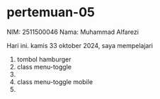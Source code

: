 # pertemuan-05

NIM: 2511500046
Nama: Muhammad Alfarezi

 Hari ini. kamis 33 oktober 2024, saya mempelajari
 <ol>
 <li> tombol hamburger </li>
 <li> class menu-toggle <li>
 <li> class menu-toggle mobile <li>
 <ol>